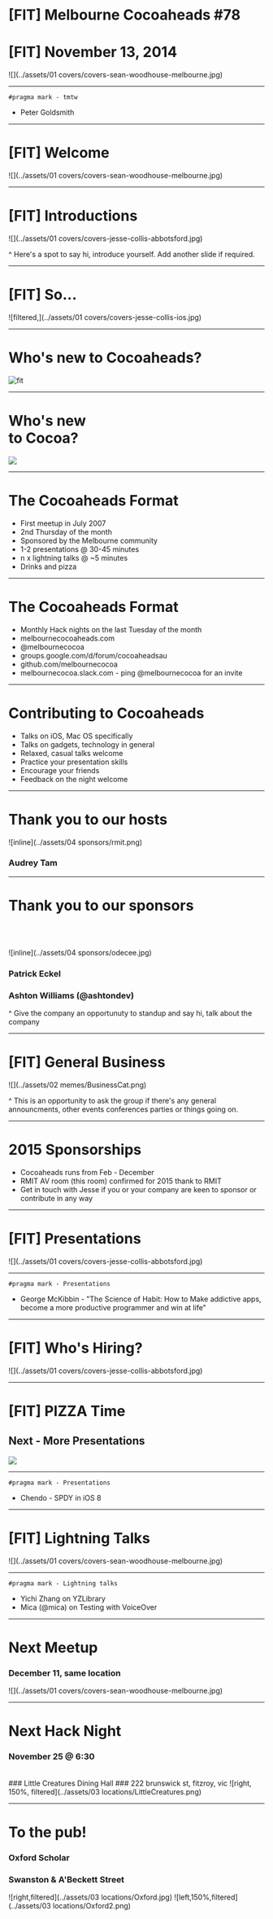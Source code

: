 # [FIT] Melbourne Cocoaheads #78
# [FIT] November 13, 2014
![](../assets/01 covers/covers-sean-woodhouse-melbourne.jpg)

---

```
#pragma mark - tmtw
```

- Peter Goldsmith

---

# [FIT] Welcome
![](../assets/01 covers/covers-sean-woodhouse-melbourne.jpg)

---

# [FIT] Introductions
![](../assets/01 covers/covers-jesse-collis-abbotsford.jpg)

^ Here's a spot to say hi, introduce yourself. Add another slide if required.

---

# [FIT] So...

![filtered,](../assets/01 covers/covers-jesse-collis-ios.jpg)

---

# Who's new to Cocoaheads?

![fit](http://www.sntandrews.org/wp-content/uploads/imnewhere.jpg)

---

# Who's new<br />to Cocoa?

![](http://briancovelli.com/wp-content/uploads/2014/05/i-have-no-idea-what-im-doing-science-dog.jpg)

---

# The Cocoaheads Format

- First meetup in July 2007
- 2nd Thursday of the month
- Sponsored by the Melbourne community
- 1-2 presentations @ 30-45 minutes
- n x lightning talks @ ~5 minutes
- Drinks and pizza

---

# The Cocoaheads Format 

- Monthly Hack nights on the last Tuesday of the month
- melbournecocoaheads.com
- @melbournecocoa
- groups.google.com/d/forum/cocoaheadsau
- github.com/melbournecocoa
- melbournecocoa.slack.com - ping @melbournecocoa for an invite

---

# Contributing to Cocoaheads

- Talks on iOS, Mac OS specifically
- Talks on gadgets, technology in general
- Relaxed, casual talks welcome
- Practice your presentation skills
- Encourage your friends
- Feedback on the night welcome

---

# Thank you to our hosts

![inline](../assets/04 sponsors/rmit.png)

### Audrey Tam

---

# Thank you to our sponsors

<br /><br />

![inline](../assets/04 sponsors/odecee.jpg)

### Patrick Eckel
### Ashton Williams (@ashtondev)

^ Give the company an opportunuty to standup and say hi, talk about the company

--- 

# [FIT] General Business

![](../assets/02 memes/BusinessCat.png)

^ This is an opportunity to ask the group if there's any general announcments, other events conferences parties or things going on. 

---

# 2015 Sponsorships

- Cocoaheads runs from Feb - December
- RMIT AV room (this room) confirmed for 2015 thank to RMIT
- Get in touch with Jesse if you or your company are keen to sponsor or contribute in any way

---

# [FIT] Presentations

![](../assets/01 covers/covers-jesse-collis-abbotsford.jpg)

---

```
#pragma mark - Presentations
```

- George McKibbin - "The Science of Habit: How to Make addictive apps, become a more productive programmer and win at life"


---

# [FIT] Who's Hiring?

![](../assets/01 covers/covers-jesse-collis-abbotsford.jpg)

---

# [FIT] PIZZA Time
## Next - More Presentations

![](http://richthediabetic.com/wp-content/uploads/2013/07/Pizza.jpg)

---

```
#pragma mark - Presentations
```

- Chendo - SPDY in iOS 8

---

# [FIT] Lightning Talks

![](../assets/01 covers/covers-sean-woodhouse-melbourne.jpg)

---

```
#pragma mark - Lightning talks
```

- Yichi Zhang on YZLibrary
- Mica (@mica) on Testing with VoiceOver

---

# Next Meetup
### December 11, same location

![](../assets/01 covers/covers-sean-woodhouse-melbourne.jpg)

---

# Next Hack Night
### November 25 @ 6:30
<br />
### Little Creatures Dining Hall 
### 222 brunswick st, fitzroy, vic
![right, 150%, filtered](../assets/03 locations/LittleCreatures.png)

---

# To the pub!
### Oxford Scholar
### Swanston & A'Beckett Street

![right,filtered](../assets/03 locations/Oxford.jpg)
![left,150%,filtered](../assets/03 locations/Oxford2.png)


